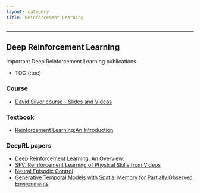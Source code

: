 ```yaml
---
layout: category
title: Reinforcement Learning
---
```



--------------------------
 Deep Reinforcement Learning 
----------------------------------------------------------------------------------------------------------------------


Important Deep Reinforcement Learning publications
* TOC
{:toc}


### Course 
- [David Silver course - Slides and Videos](http://goo.gl/vUiyjq)

### Textbook 
- [Reinforcement Learning:An Introduction](https://web.stanford.edu/class/psych209/Readings/SuttonBartoIPRLBook2ndEd.pdf)

### DeepRL papers

- [Deep Reinforcement Learning: An Overview: ](https://arxiv.org/abs/1701.07274)
- [SFV: Reinforcement Learning of Physical Skills from Videos](https://arxiv.org/pdf/1810.03599.pdf)
- [Neural Episodic Control](https://arxiv.org/pdf/1703.01988.pdf)
- [Generative Temporal Models with Spatial Memory for Partially Observed Environments](https://arxiv.org/abs/1804.09401)
